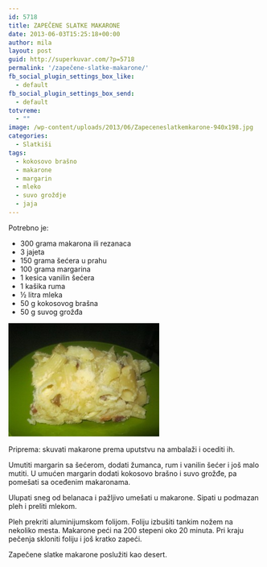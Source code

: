 ```yaml
---
id: 5718
title: ZAPEČENE SLATKE MAKARONE
date: 2013-06-03T15:25:18+00:00
author: mila
layout: post
guid: http://superkuvar.com/?p=5718
permalink: '/zapečene-slatke-makarone/'
fb_social_plugin_settings_box_like:
  - default
fb_social_plugin_settings_box_send:
  - default
totvreme:
  - ""
image: /wp-content/uploads/2013/06/Zapeceneslatkemkarone-940x198.jpg
categories:
  - Slatkiši
tags:
  - kokosovo brašno
  - makarone
  - margarin
  - mleko
  - suvo groždje
  - jaja
---
```

Potrebno je:

  * 300 grama makarona ili rezanaca
  * 3 jajeta
  * 150 grama šećera u prahu
  * 100 grama margarina
  * 1 kesica vanilin šećera
  * 1 kašika ruma
  * ½ litra mleka
  * 50 g kokosovog brašna
  * 50 g suvog grožđa

<img class="alignnone size-medium wp-image-5719" src="/wp-content/uploads/2013/06/Zapeceneslatkemkarone-300x225.jpg" alt="Zapeceneslatkemkarone" width="300" height="225" /> 

Priprema: skuvati makarone prema uputstvu na ambalaži i ocediti ih.

Umutiti margarin sa šećerom, dodati žumanca, rum i vanilin šećer i još malo mutiti. U umućen margarin dodati kokosovo brašno i suvo grožđe, pa pomešati sa oceđenim makaronama.

Ulupati sneg od belanaca i pažljivo umešati u makarone. Sipati u podmazan pleh i preliti mlekom.

Pleh prekriti aluminijumskom folijom. Foliju izbušiti tankim nožem na nekoliko mesta. Makarone peći na 200 stepeni oko 20 minuta. Pri kraju pečenja skloniti foliju i još kratko zapeći.

Zapečene slatke makarone poslužiti kao desert.